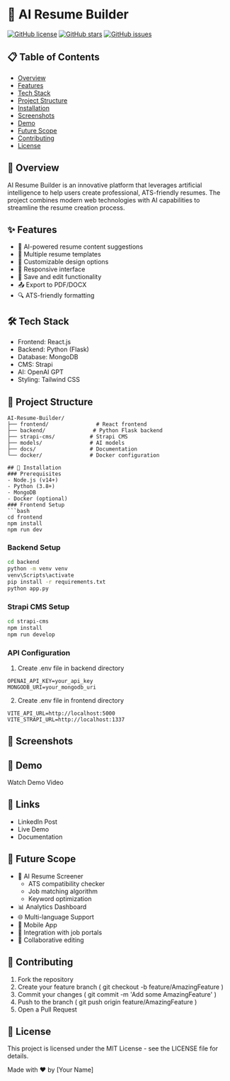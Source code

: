 # 🚀 AI Resume Builder
  
  [![GitHub license](https://img.shields.io/github/license/your-username/AI-Resume-Builder)](https://github.com/your-username/AI-Resume-Builder/blob/main/LICENSE)
  [![GitHub stars](https://img.shields.io/github/stars/your-username/AI-Resume-Builder)](https://github.com/your-username/AI-Resume-Builder/stargazers)
  [![GitHub issues](https://img.shields.io/github/issues/your-username/AI-Resume-Builder)](https://github.com/your-username/AI-Resume-Builder/issues)
</div>

## 📋 Table of Contents
- [Overview](#overview)
- [Features](#features)
- [Tech Stack](#tech-stack)
- [Project Structure](#project-structure)
- [Installation](#installation)
- [Screenshots](#screenshots)
- [Demo](#demo)
- [Future Scope](#future-scope)
- [Contributing](#contributing)
- [License](#license)

## 🎯 Overview
AI Resume Builder is an innovative platform that leverages artificial intelligence to help users create professional, ATS-friendly resumes. The project combines modern web technologies with AI capabilities to streamline the resume creation process.

## ✨ Features
- 🤖 AI-powered resume content suggestions
- 📝 Multiple resume templates
- 🎨 Customizable design options
- 📱 Responsive interface
- 💾 Save and edit functionality
- 📤 Export to PDF/DOCX
- 🔍 ATS-friendly formatting

## 🛠️ Tech Stack
- Frontend: React.js
- Backend: Python (Flask)
- Database: MongoDB
- CMS: Strapi
- AI: OpenAI GPT
- Styling: Tailwind CSS

## 📁 Project Structure
```plaintext
AI-Resume-Builder/
├── frontend/               # React frontend
├── backend/               # Python Flask backend
├── strapi-cms/           # Strapi CMS
├── models/               # AI models
├── docs/                 # Documentation
└── docker/               # Docker configuration

## 🚀 Installation
### Prerequisites
- Node.js (v14+)
- Python (3.8+)
- MongoDB
- Docker (optional)
### Frontend Setup
```bash
cd frontend
npm install
npm run dev
 ```

### Backend Setup
```bash
cd backend
python -m venv venv
venv\Scripts\activate
pip install -r requirements.txt
python app.py
 ```

### Strapi CMS Setup
```bash
cd strapi-cms
npm install
npm run develop
 ```

### API Configuration
1. Create .env file in backend directory
```plaintext
OPENAI_API_KEY=your_api_key
MONGODB_URI=your_mongodb_uri
 ```

2. Create .env file in frontend directory
```plaintext
VITE_API_URL=http://localhost:5000
VITE_STRAPI_URL=http://localhost:1337
 ```

## 📸 Screenshots
## 🎥 Demo
Watch Demo Video

## 🔗 Links
- LinkedIn Post
- Live Demo
- Documentation
## 🔮 Future Scope
- 🤖 AI Resume Screener
  - ATS compatibility checker
  - Job matching algorithm
  - Keyword optimization
- 📊 Analytics Dashboard
- 🌐 Multi-language Support
- 📱 Mobile App
- 🔄 Integration with job portals
- 👥 Collaborative editing
## 🤝 Contributing
1. Fork the repository
2. Create your feature branch ( git checkout -b feature/AmazingFeature )
3. Commit your changes ( git commit -m 'Add some AmazingFeature' )
4. Push to the branch ( git push origin feature/AmazingFeature )
5. Open a Pull Request
## 📄 License
This project is licensed under the MIT License - see the LICENSE file for details.

Made with ❤️ by [Your Name]
 ```
